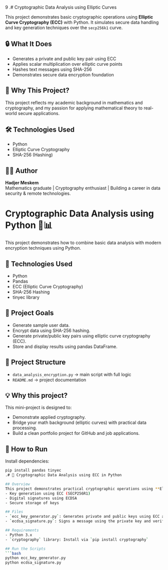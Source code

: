 9
.# Cryptographic Data Analysis using Elliptic Curves

This project demonstrates basic cryptographic operations using **Elliptic Curve Cryptography (ECC)** with Python. It simulates secure data handling and key generation techniques over the `secp256k1` curve.

## 🔒 What It Does
- Generates a private and public key pair using ECC
- Applies scalar multiplication over elliptic curve points
- Hashes text messages using SHA-256
- Demonstrates secure data encryption foundation

## 🧠 Why This Project?
This project reflects my academic background in mathematics and cryptography, and my passion for applying mathematical theory to real-world secure applications.

## 🛠️ Technologies Used
- Python
- Elliptic Curve Cryptography
- SHA-256 (Hashing)

## 👩‍💻 Author
**Hadjer Meskem**  
Mathematics graduate | Cryptography enthusiast | Building a career in data security & remote technologies.
# Cryptographic Data Analysis using Python 🔐📊

This project demonstrates how to combine basic data analysis with modern encryption techniques using Python.

## 🔧 Technologies Used
- Python
- Pandas
- ECC (Elliptic Curve Cryptography)
- SHA-256 Hashing
- tinyec library

## 🧠 Project Goals
- Generate sample user data.
- Encrypt data using SHA-256 hashing.
- Generate private/public key pairs using elliptic curve cryptography (ECC).
- Store and display results using pandas DataFrame.

## 📂 Project Structure
- `data_analysis_encryption.py` → main script with full logic
- `README.md` → project documentation

## 💡 Why this project?
This mini-project is designed to:
- Demonstrate applied cryptography.
- Bridge your math background (elliptic curves) with practical data processing.
- Build a clean portfolio project for GitHub and job applications.

## 🚀 How to Run
Install dependencies:
```bash
pip install pandas tinyec
.# 🔐 Cryptographic Data Analysis using ECC in Python

## Overview
This project demonstrates practical cryptographic operations using **Elliptic Curve Cryptography (ECC)** in Python, including:
- Key generation using ECC (SECP256R1)
- Digital signatures using ECDSA
- Secure storage of keys

## Files
- `ecc_key_generator.py`: Generates private and public keys using ECC and saves them in PEM format.
- `ecdsa_signature.py`: Signs a message using the private key and verifies it with the public key.

## Requirements
- Python 3.x
- `cryptography` library: Install via `pip install cryptography`

## Run the Scripts
```bash
python ecc_key_generator.py
python ecdsa_signature.py
